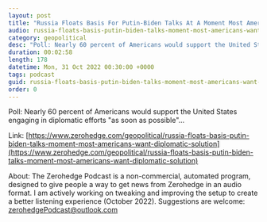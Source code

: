 ```yaml
---
layout: post
title: "Russia Floats Basis For Putin-Biden Talks At A Moment Most Americans Want Diplomatic Solution"
audio: russia-floats-basis-putin-biden-talks-moment-most-americans-want-diplomatic-solution-0
category: geopolitical
desc: "Poll: Nearly 60 percent of Americans would support the United States engaging in diplomatic efforts &quot;as soon as possible&quot;..."
duration: 00:02:58
length: 178
datetime: Mon, 31 Oct 2022 00:30:00 +0000
tags: podcast
guid: russia-floats-basis-putin-biden-talks-moment-most-americans-want-diplomatic-solution-0
order: 0
---
```

Poll: Nearly 60 percent of Americans would support the United States engaging in diplomatic efforts &quot;as soon as possible&quot;...

Link: [https://www.zerohedge.com/geopolitical/russia-floats-basis-putin-biden-talks-moment-most-americans-want-diplomatic-solution](https://www.zerohedge.com/geopolitical/russia-floats-basis-putin-biden-talks-moment-most-americans-want-diplomatic-solution)

About: The Zerohedge Podcast is a non-commercial, automated program, designed to give people a way to get news from Zerohedge in an audio format.  I am actively working on tweaking and improving the setup to create a better listening experience (October 2022).  Suggestions are welcome: [zerohedgePodcast@outlook.com](mailto:zerohedgePodcast@outlook.com)